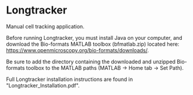# Longtracker
Manual cell tracking application. 

Before running Longtracker, you must install Java on your computer, and download the Bio-formats MATLAB toolbox (bfmatlab.zip) located here: https://www.openmicroscopy.org/bio-formats/downloads/.

Be sure to add the directory containing the downloaded and unzipped Bio-formats toolbox to the MATLAB paths (MATLAB -> Home tab -> Set Path).

Full Longtracker installation instructions are found in "Longtracker_Installation.pdf".
